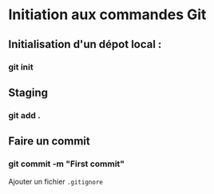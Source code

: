 # Initiation aux commandes Git
## Initialisation d'un dépot local :
### git init

## Staging
### git add .

## Faire un commit
### git commit -m "First commit"

Ajouter un fichier `.gitignore`

